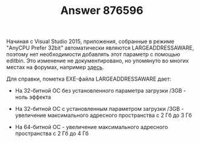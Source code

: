 ﻿---
title: "Answer 876596"
se.owner.user_id: 240512
se.owner.display_name: "MSDN.WhiteKnight"
se.owner.link: "https://ru.stackoverflow.com/users/240512/msdn-whiteknight"
se.answer_id: 876596
se.question_id: 875589
se.post_type: answer
se.score: 1
se.is_accepted: False
---
<p>Начиная с Visual Studio 2015, приложения, собранные в режиме "AnyCPU Prefer 32bit" автоматически являются LARGEADDRESSAWARE, поэтому нет необходимости добавлять этот параметр с помощью editbin. Это изменение не документировано, но упомянуто во многих местах на форумах, например <a href="https://social.msdn.microsoft.com/Forums/windowsapps/en-US/812e37a2-b3a9-4295-8a5a-aafc2217d1cf/when-to-compile-with-any-cpu-and-when-compile-x86-and-x64-separately?forum=csharpgeneral" rel="nofollow noreferrer">здесь</a>.</p>

<p>Для справки, пометка EXE-файла LARGEADDRESSAWARE дает:</p>

<ul>
<li><p>На 32-битной ОС без установленного параметра загрузки /3GB - ноль эффекта</p></li>
<li><p>На 32-битной ОС с установленным параметром загрузки /3GB - увеличение максимального адресного пространства с 2 Гб до 3 Гб</p></li>
<li><p>На 64-битной ОС - увеличение максимального адресного пространства с 2 Гб до 4 Гб</p></li>
</ul>
